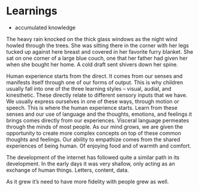
# Learnings

- accumulated knowledge

The heavy rain knocked on the thick glass windows as the night wind howled through the trees. She was sitting there in the corner with her legs tucked up against here breast and covered in her favorite furry blanket. She sat on one corner of a large blue couch, one that her father had given her when she bought her home. A cold draft sent shivers down her spine.

Human experience starts from the direct. It comes from our senses and manifests itself through one of our forms of output. This is why children usually fall into one of the three learning styles – visual, audial, and kinesthetic. These directly relate to different sensory inputs that we have. We usually express ourselves in one of these ways, through motion or speech.
This is where the human experience starts. Learn from these senses and our use of language and the thoughts, emotions, and feelings it brings comes directly from our experiences. Visceral language permeates through the minds of most people.
As our mind grows, we are given the opportunity to create more complex concepts on top of these common thoughts and feelings. Our ability to empathize comes from the shared experiences of being human. Of enjoying food and of warmth and comfort.


The development of the internet has followed quite a similar path in its development. In the early days it was very shallow, only acting as an exchange of human things. Letters, content, data.

As it grew it’s need to have more fidelity with people grew as well.
